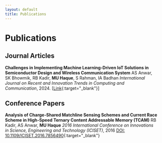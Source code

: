 ```yaml
---
layout: default
title: Publications
---
```


# Publications

## Journal Articles

**Challenges in Implementing Machine Learning-Driven IoT Solutions in Semiconductor Design and Wireless Communication System**
AS Anwar, SK Bhowmik, RB Kadir, **MU Haque**, S Rahman, IA Badhan
*International Journal on Recent and Innovation Trends in Computing and Communication*, 2024. 
[[Link](https://ijritcc.org/index.php/ijritcc/article/view/11127){:target="_blank"}]

## Conference Papers

**Analysis of Charge-Shared Matchline Sensing Schemes and Current Race Scheme in High-Speed Ternary Content Addressable Memory (TCAM)**
RB Kadir, AS Anwar, **MU Haque**
*2016 International Conference on Innovations in Science, Engineering and Technology (ICISET)*, 2016
[DOI: 10.1109/ICISET.2016.7856490](https://doi.org/10.1109/ICISET.2016.7856490){:target="_blank"}
